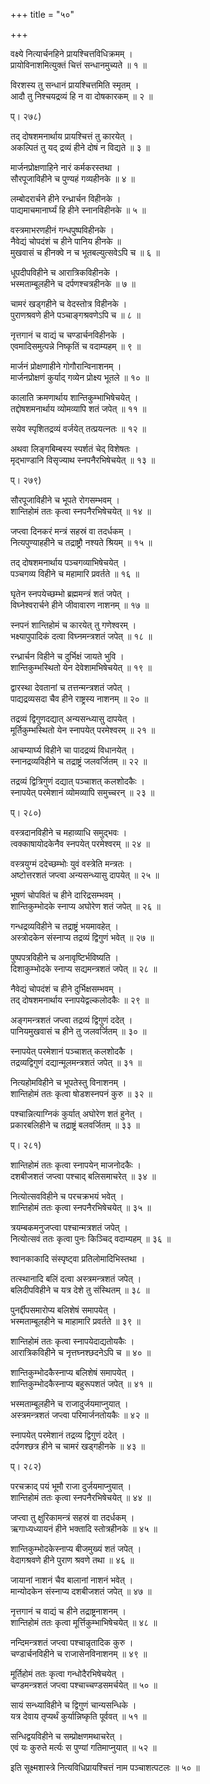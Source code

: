 +++
title = "५०"

+++
  
वक्ष्ये नित्यार्चनहिने प्रायश्चित्तविधिक्रमम् ।  
प्रायोविनाशमित्युक्तं चित्तं सन्धानमुच्यते ॥ १ ॥  
  
विरशस्य तु सन्धानं प्रायश्चित्तमिति स्मृतम् ।  
आदौ तु निश्चयद्रव्यं हि न वा दोषकारकम् ॥ २ ॥   
  
प्। २७८)  
  
तद् दोषशमनार्थाय प्रायश्चित्तं तु कारयेत् ।  
अकल्पितं तु यद् द्रव्यं हीने दोषं न विद्यते ॥ ३ ॥  
  
मार्जनप्रोक्षणाहिने नारं कर्मकरस्तथा ।  
सौरपूजाविहीने च पुण्यहं गव्यहीनके ॥ ४ ॥  
  
लम्बोदरार्चने हीने रन्ध्रार्चन विहीनके ।  
पाद्यमाचमानार्घ्यं हि हीने स्नानविहीनके ॥ ५ ॥  
  
वस्त्रमाभरणहीनं गन्धपुष्पविहीनके ।  
नैवेद्यं चोपदंशं च हीने पानिय हीनके ॥  
मुखवासं च हीनक्वे न च भूतबल्युत्सवेऽपि च ॥ ६ ॥  
  
धूपदीपविहीने च आरात्रिकविहीनके ।  
भस्मताम्बूलहीने च दर्पणश्चत्रहीनके ॥ ७ ॥  
  
चामरं खड्गहीने च वेदस्तोत्र विहीनके ।  
पुराणश्रवणे हीने पञ्चाङ्गश्रवणेऽपि च ॥ ८ ॥  
  
नृत्तगानं च वाद्यं च चण्डार्चनविहीनके ।  
एवमादिसमुत्पन्ने निष्कृतिं च वदाम्यहम् ॥ ९ ॥  
  
मार्जनं प्रोक्षणाहीने गोगौरान्विनाशनम् ।  
मार्जनप्रोक्षणं कुर्याद् गव्येन प्रोक्ष्य भूतले ॥ १० ॥  
  
कालाति क्रमणार्थाय शान्तिकुम्भाभिषेचयेत् ।  
तद्दोषशमनार्थाय व्योमव्यापि शतं जपेत् ॥ ११ ॥  
  
सयेव स्पृशितद्रव्यं वर्जयेत् तत्प्रयत्नतः ॥ १२ ॥  
  
अथवा लिङ्गबिम्बस्य स्पर्शतं चेद् विशेषतः ।  
मृद्भाण्डानि विसृज्याथ स्नपनैरभिषेचयेत् ॥ १३ ॥  
  
प्। २७९)  
  
सौरपूजाविहीने च भूपते रोगसम्भवम् ।  
शान्तिहोमं ततः कृत्वा स्नपनैरभिषेचयेत् ॥ १४ ॥  
  
जप्त्वा दिनकरं मन्त्रं सहस्रं वा तदर्धकम् ।  
नित्यपुण्याहहीने च तद्राष्ट्रौ नश्यते श्रियम् ॥ १५ ॥  
  
तद् दोषशमनार्थाय पञ्चगव्याभिषेचयेत् ।  
पञ्चगव्य विहीने च महामारि प्रवर्तते ॥ १६ ॥  
  
घृतेन स्नपयेच्छम्भो ब्रह्ममन्त्रं शतं जपेत् ।  
विघ्नेश्वरार्चने हीने जीवावारण नाशनम् ॥ १७ ॥  
  
स्नपनं शान्तिहोमं च कारयेत् तु गणेश्वरम् ।  
भक्ष्यापुपादिकं दत्वा विघ्नमन्त्रशतं जपेत् ॥ १८ ॥  
  
रन्ध्रार्चन विहीने च दुर्भिक्षं जायते भुवि ।  
शान्तिकुम्भस्थितो येन देवेशामभिषेचयेत् ॥ १९ ॥  
  
द्वारस्था देवतानां च तत्तन्मन्त्रशतं जपेत् ।  
पाद्यद्रव्यसदा चैव हीने राष्ट्रस्य नाशनम् ॥ २० ॥  
  
तद्रव्यं द्विगुणदद्यात् अन्यसन्ध्यासु दापयेत् ।  
मूर्तिकुम्भस्थितो येन स्नापयेत् परमेश्वरम् ॥ २१ ॥  
  
आचम्यार्घ्य विहीने चा पादद्रव्यं विधानयेत् ।  
स्नानद्रव्यविहीने च तद्राष्ट्रं जलवर्जितम् ॥ २२ ॥  
  
तद्रव्यं द्वित्रिगुणं दद्यात् पञ्चाशत् कलशोदकैः ।  
स्नापयेत् परमेशानं व्योमव्यापि समुच्चरन् ॥ २३ ॥  
  
प्। २८०)  
  
वस्त्रदानविहीने च महाव्याधि समुद्भवः ।  
त्वक्काषायोदकेनैव स्नपयेत् परमेश्वरम् ॥ २४ ॥  
  
वस्त्रयुग्मं ददेच्छम्भोः युवं वस्त्रेति मन्त्रतः ।  
अष्टोत्तरशतं जप्त्वा अन्यसन्ध्यासु दापयेत् ॥ २५ ॥  
  
भूषणं चोपवितं च हीने दारिद्रसम्भवम् ।  
शान्तिकुम्भोदके स्नाप्य अघोरेण शतं जपेत् ॥ २६ ॥  
  
गन्धद्रव्यविहीने च तद्राष्ट्रं भयमावहेत् ।  
अस्त्रोदकेन संस्नाप्य तद्रव्यं द्विगुणं भवेत् ॥ २७ ॥  
  
पुष्पपत्रविहीने च अनावृष्टिर्भविष्यति ।  
दिशाकुम्भोदके स्नाप्य सद्यमन्त्रशतं जपेत् ॥ २८ ॥  
  
नैवेद्यं चोपदंशं च हीने दुर्भिक्षसम्भवम् ।  
तद् दोषशमनार्थाय स्नापयेद्वल्कलोदकैः ॥ २९ ॥  
  
अङ्गमन्त्रशतं जप्त्वा तद्रव्यं द्विगुणं ददेत् ।  
पानियमुखवासं च हीने तु जलवर्जितम् ॥ ३० ॥  
  
स्नापयेत् परमेशानं पञ्चाशत् कलशोदकै ।  
तद्रव्यद्विगुणं दद्यान्मूलमन्त्रशतं जपेत् ॥ ३१ ॥  
  
नित्यहोमविहीने च भूपतेस्तु विनाशनम् ।  
शान्तिहोमं ततः कृत्वा षोडशस्नपनं कुरु ॥ ३२ ॥  
  
पश्चान्नित्याग्निकं कुर्यात् अघोरेण शतं हुनेत् ।  
प्रकारबलिहीने च तद्राष्ट्रं बलवर्जितम् ॥ ३३ ॥  
  
प्। २८१)  
  
शान्तिहोमं ततः कृत्वा स्नापयेन् माजनोदकैः ।  
दशबीजशतं जप्त्वा पश्चाद् बलिसमाचरेत् ॥ ३४ ॥  
  
नित्योत्सवविहीने च परचक्रभयं भवेत् ।  
शान्तिहोमं ततः कृत्वा स्नपनैरभिषेचयेत् ॥ ३५ ॥  
  
त्रयम्बकमनुजप्त्वा पश्चान्मत्रशतं जपेत् ।  
नित्योत्सवं ततः कृत्वा पुनः किञ्चिद् वदाम्यहम् ॥ ३६ ॥  
  
श्वानकाकादि संस्पृष्ट्वा प्रतिलोमादिभिस्तथा ।  
  
तत्स्थानादि बलिं दत्वा अस्त्रमन्त्रशतं जपेत् ।  
बलिदीपविहीने च यत्र देशे तु संस्थितम् ॥ ३८ ॥  
  
पुनर्द्दीपसमारोप्य बलिशेषं समापयेत् ।  
भस्मताम्बूलहीने च माहामारि प्रवर्तते ॥ ३९ ॥  
  
शान्तिहोमं ततः कृत्वा स्नापयेदाद्यतोयकैः ।  
आरात्रिकविहीने च नृत्तघ्नश्छदनेऽपि च ॥ ४० ॥  
  
शान्तिकुम्भोदकैस्नाप्य बलिशेषं समापयेत् ।  
शान्तिकुम्भोदकैस्नाप्य बहुरूपशतं जपेत् ॥ ४१ ॥  
  
भस्मताम्बूलहीने च राजादुर्जयमाप्नुयात् ।  
अस्त्रमन्त्रशतं जप्त्वा परिमार्जनतोयकैः ॥ ४२ ॥  
  
स्नापयेत् परमेशानं तद्रव्य द्विगुणं ददेत् ।  
दर्पणश्छत्र हीने च चामरं खड्गहीनके ॥ ४३ ॥  
  
प्। २८२)  
  
परचक्राद् पयं भूमौ राजा दुर्जयमाप्नुयात् ।  
शान्तिहोमं ततः कृत्वा स्नपनैरभिषेचयेत् ॥ ४४ ॥  
  
जप्त्वा तु क्षुरिकामन्त्रं सहस्रं वा तदर्धकम् ।  
ऋगाध्यध्यायनं हीने भक्तादि स्तोत्रहीनके ॥ ४५ ॥  
  
शान्तिकुम्भोदकेस्नाप्य बीजमुख्यं शतं जपेत् ।  
वेदागश्रवणे हीने पुराण श्रवणे तथा ॥ ४६ ॥  
  
जायानां नाशनं चैव बालानां नाशनं भवेत् ।  
मान्योदकेन संस्नाप्य दशबीजशतं जपेत् ॥ ४७ ॥  
  
नृत्तगानं च वाद्यं च हीने तद्राष्ट्रनाशनम् ।  
शान्तिहोमं ततः कृत्वा मूर्त्तिकुम्भाभिषेचयेत् ॥ ४८ ॥  
  
नन्दिमन्त्रशतं जप्त्वा पश्चान्नृतादिक कुरु ।  
चण्डार्चनविहीने च राजासेनविनाशनम् ॥ ४९ ॥  
  
मूर्तिहोमं ततः कृत्वा गन्धोदैरभिषेचयेत् ।  
चण्डमन्त्रशतं जप्त्वा पश्चाच्चण्डसमर्चयेत् ॥ ५० ॥  
  
सायं सन्ध्याविहीने च द्विगुणं चान्यसन्धिके ।  
यत्र देवाय तृप्यर्थं कुर्यान्निष्कृति पूर्ववत् ॥ ५१ ॥  
  
सन्धिद्वयविहीने च सम्प्रोक्षणमथाचरेत् ।  
एवं यः कुरुते मर्त्यः स पुण्यां गतिमाप्नुयात् ॥ ५२ ॥  
  
इति सूक्ष्मशास्त्रे नित्यविधिप्रायश्चित्तं नाम पञ्चाशत्पटलः ॥ ५० ॥  
